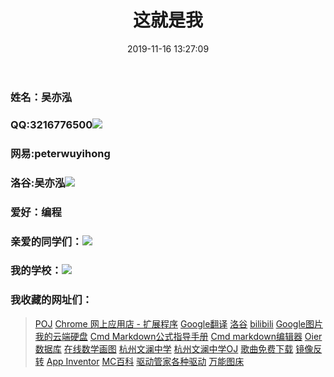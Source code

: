 ﻿---
title: 这就是我
date: 2019-11-16 13:27:09
tags:
---


### 姓名：吴亦泓
### QQ:3216776500![](/upload_image/QBig.jpg)
### 网易:peterwuyihong
### 洛谷:吴亦泓![](/upload_image/Luogu100325.jpg)
### 爱好：编程
### 亲爱的同学们：![](/upload_image/Felix.jpg)
### 我的学校：![](/upload_image/Wenlan.jpg)
### 我收藏的网址们：
>[POJ](http://poj.org/)
[Chrome 网上应用店 - 扩展程序](https://chrome.google.com/webstore/category/extensions)
[Google翻译](https://translate.google.com/)
[洛谷](https://www.luogu.org/)
[bilibili](https://www.bilibili.com/)
[Google图片](https://www.google.com/imghp)
[我的云端硬盘](https://drive.google.com/drive/my-drive)
[Cmd Markdown公式指导手册](https://www.zybuluo.com/codeep/note/163962)
[Cmd markdown编辑器](https://www.zybuluo.com/mdeditor)
[Oier数据库](http://bytew.net/OIer/)
[在线数学画图](https://www.geogebra.org/)
[杭州文澜中学](http://www.hzwlhs.com/)
[杭州文澜中学OJ](http://116.62.117.127/)
[歌曲免费下载](https://music.qugeek.com/page/music)
[镜像反转](https://masteroj.hustoj.com/apps/mirror_flip/)
[App Inventor](http://app.gzjkw.net/login/)
[MC百科](https://www.mcmod.cn/)
[驱动管家各种驱动](https://drivers.160.com/)
[万能图床](https://sm.ms/)